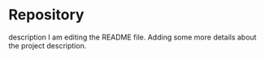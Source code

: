 # Repository
description
I am editing the README file. Adding some more details about the project description.
